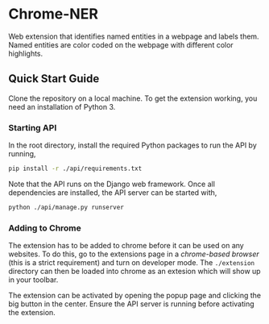 # Chrome-NER

Web extension that identifies named entities in a webpage and labels them. Named entities are color coded on the webpage with different color highlights.

## Quick Start Guide

Clone the repository on a local machine. To get the extension working, you need an installation of Python 3.

### Starting API

In the root directory, install the required Python packages to run the API by running,

```bash
pip install -r ./api/requirements.txt
```

Note that the API runs on the Django web framework. Once all dependencies are installed, the API server can be started with,

```bash
python ./api/manage.py runserver
```

### Adding to Chrome

The extension has to be added to chrome before it can be used on any websites. To do this, go to the extensions page in a *chrome-based browser* (this is a strict requirement) and turn on developer mode. The `./extension` directory can then be loaded into chrome as an extesion which will show up in your toolbar.

The extension can be activated by opening the popup page and clicking the big button in the center. Ensure the API server is running before activating the extension.
